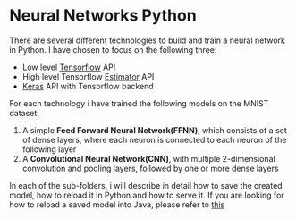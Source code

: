 # Neural Networks Python
     
There are several different technologies to build and train a neural network in Python. I have chosen to focus on the following three:

* Low level [Tensorflow](https://github.com/Matleo/MLPython2Java/tree/develop/Maschine%20Learning/NeuralNetwork/Tensorflow/MNISTClassifier) API
* High level Tensorflow [Estimator](https://github.com/Matleo/MLPython2Java/tree/develop/Maschine%20Learning/NeuralNetwork/Estimator/MNISTClassifier) API
* [Keras](https://github.com/Matleo/MLPython2Java/tree/develop/Maschine%20Learning/NeuralNetwork/Keras) API with Tensorflow backend

For each technology i have trained the following models on the MNIST dataset: 
1. A simple **Feed Forward Neural Network(FFNN)**, which consists of a set of dense layers, where each neuron is connected to each neuron of the following layer
2. A **Convolutional Neural Network(CNN)**, with multiple 2-dimensional convolution and pooling layers, followed by one or more dense layers

In each of the sub-folders, i will describe in detail how to save the created model, how to reload it in Python and how to serve it. If you are looking for how to reload a saved model into Java, please refer to [this](https://github.com/Matleo/MLPython2Java/tree/develop/MaschineLearning4J/src/main/java/NeuralNetwork)